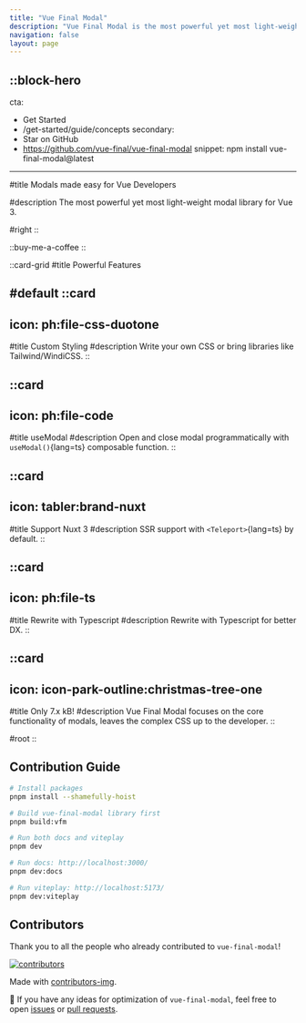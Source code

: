 ```yaml
---
title: "Vue Final Modal"
description: "Vue Final Modal is the most powerful yet most light-weight modal library for Vue 3"
navigation: false
layout: page
---
```


::block-hero
---
cta:
  - Get Started
  - /get-started/guide/concepts
secondary:
  - Star on GitHub
  - https://github.com/vue-final/vue-final-modal
snippet: npm install vue-final-modal@latest
---

#title
Modals made easy for Vue Developers

#description
The most powerful yet most light-weight modal library for Vue 3.

#right
::

::buy-me-a-coffee
::

::card-grid
#title
Powerful Features

#default
  ::card
  ---
  icon: ph:file-css-duotone
  ---
  #title
  Custom Styling
  #description
  Write your own CSS or bring libraries like Tailwind/WindiCSS.
  ::

  ::card
  ---
  icon: ph:file-code
  ---
  #title
  useModal
  #description
  Open and close modal programmatically with `useModal()`{lang=ts} composable function.
  ::

  ::card
  ---
  icon: tabler:brand-nuxt
  ---
  #title
  Support Nuxt 3
  #description
  SSR support with `<Teleport>`{lang=ts} by default.
  ::

  ::card
  ---
  icon: ph:file-ts
  ---
  #title
  Rewrite with Typescript
  #description
  Rewrite with Typescript for better DX.
  ::

  ::card
  ---
  icon: icon-park-outline:christmas-tree-one
  ---
  #title
  Only 7.x kB!
  #description
  Vue Final Modal focuses on the core functionality of modals, leaves the complex CSS up to the developer.
  ::

#root
::

## Contribution Guide

```bash [pnpm]
# Install packages
pnpm install --shamefully-hoist

# Build vue-final-modal library first
pnpm build:vfm

# Run both docs and viteplay
pnpm dev

# Run docs: http://localhost:3000/
pnpm dev:docs

# Run viteplay: http://localhost:5173/
pnpm dev:viteplay
```


## Contributors

Thank you to all the people who already contributed to `vue-final-modal`!

<a href="https://github.com/vue-final/vue-final-modal/graphs/contributors" aria-label="contributors">
  <img src="https://contrib.rocks/image?repo=vue-final/vue-final-modal" alt="contributors" />
</a>

Made with [contributors-img](https://contrib.rocks).

🚀 If you have any ideas for optimization of `vue-final-modal`, feel free to open [issues](https://github.com/hunterliu1003/vue-final-modal/issues) or [pull requests](https://github.com/hunterliu1003/vue-final-modal/pulls).
